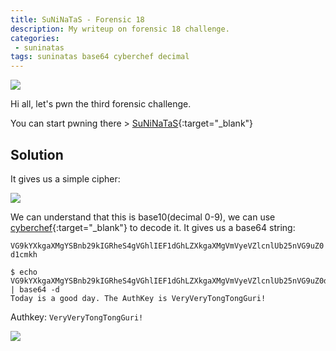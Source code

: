 ```yaml
---
title: SuNiNaTaS - Forensic 18
description: My writeup on forensic 18 challenge.
categories:
 - suninatas
tags: suninatas base64 cyberchef decimal
---
```


![](https://i1.daumcdn.net/thumb/C264x200/?fname=https://t1.daumcdn.net/cfile/tistory/99DE7733599504E81D)

Hi all, let's pwn the third forensic challenge.

You can start pwning there > [SuNiNaTaS](http://suninatas.com/){:target="_blank"}

## Solution

It gives us a simple cipher:

![](https://i.imgur.com/dIQt9x1.png)

We can understand that this is base10(decimal 0-9), we can use [cyberchef](https://gchq.github.io/CyberChef/){:target="_blank"} to decode it. It gives us a base64 string:

`VG9kYXkgaXMgYSBnb29kIGRheS4gVGhlIEF1dGhLZXkgaXMgVmVyeVZlcnlUb25nVG9uZ0d1cmkh`

```
$ echo VG9kYXkgaXMgYSBnb29kIGRheS4gVGhlIEF1dGhLZXkgaXMgVmVyeVZlcnlUb25nVG9uZ0d1cmkh | base64 -d
Today is a good day. The AuthKey is VeryVeryTongTongGuri!
```

Authkey: `VeryVeryTongTongGuri!`

![](https://i.imgur.com/wWSyG3p.png)
